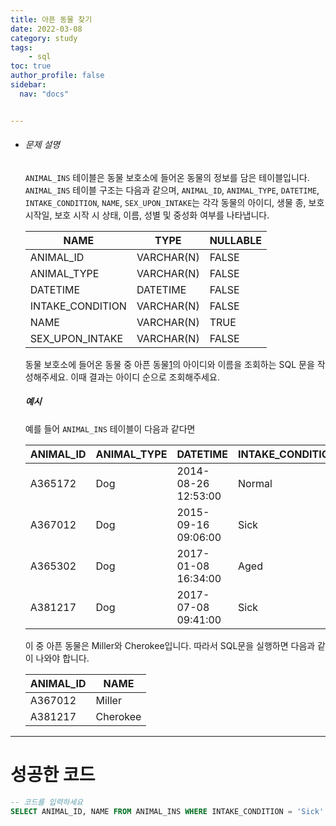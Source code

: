 ```yaml
---
title: 아픈 동물 찾기
date: 2022-03-08
category: study
tags:
    - sql
toc: true
author_profile: false
sidebar:
  nav: "docs"


---
```


- ###### 문제 설명

  `ANIMAL_INS` 테이블은 동물 보호소에 들어온 동물의 정보를 담은 테이블입니다. `ANIMAL_INS` 테이블 구조는 다음과 같으며, `ANIMAL_ID`, `ANIMAL_TYPE`, `DATETIME`, `INTAKE_CONDITION`, `NAME`, `SEX_UPON_INTAKE`는 각각 동물의 아이디, 생물 종, 보호 시작일, 보호 시작 시 상태, 이름, 성별 및 중성화 여부를 나타냅니다.

  | NAME             | TYPE       | NULLABLE |
  | ---------------- | ---------- | -------- |
  | ANIMAL_ID        | VARCHAR(N) | FALSE    |
  | ANIMAL_TYPE      | VARCHAR(N) | FALSE    |
  | DATETIME         | DATETIME   | FALSE    |
  | INTAKE_CONDITION | VARCHAR(N) | FALSE    |
  | NAME             | VARCHAR(N) | TRUE     |
  | SEX_UPON_INTAKE  | VARCHAR(N) | FALSE    |
  
  동물 보호소에 들어온 동물 중 아픈 동물[1](https://programmers.co.kr/learn/courses/30/lessons/59036#fn1)의 아이디와 이름을 조회하는 SQL 문을 작성해주세요. 이때 결과는 아이디 순으로 조회해주세요.
  
  ##### 예시
  
  예를 들어 `ANIMAL_INS` 테이블이 다음과 같다면
  
  | ANIMAL_ID | ANIMAL_TYPE | DATETIME            | INTAKE_CONDITION | NAME     | SEX_UPON_INTAKE |
  | --------- | ----------- | ------------------- | ---------------- | -------- | --------------- |
  | A365172   | Dog         | 2014-08-26 12:53:00 | Normal           | Diablo   | Neutered Male   |
  | A367012   | Dog         | 2015-09-16 09:06:00 | Sick             | Miller   | Neutered Male   |
  | A365302   | Dog         | 2017-01-08 16:34:00 | Aged             | Minnie   | Spayed Female   |
  | A381217   | Dog         | 2017-07-08 09:41:00 | Sick             | Cherokee | Neutered Male   |
  
  이 중 아픈 동물은 Miller와 Cherokee입니다. 따라서 SQL문을 실행하면 다음과 같이 나와야 합니다.
  
  | ANIMAL_ID | NAME     |
  | --------- | -------- |
  | A367012   | Miller   |
  | A381217   | Cherokee |
  
  

------

# 성공한 코드

```sql
-- 코드를 입력하세요
SELECT ANIMAL_ID, NAME FROM ANIMAL_INS WHERE INTAKE_CONDITION = 'Sick' ORDER BY ANIMAL_ID
```

